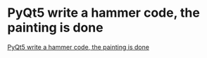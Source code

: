 # PyQt5 write a hammer code, the painting is done
[PyQt5 write a hammer code, the painting is done](https://aiwithcloud.com/2022/09/16/pyqt5_write_a_hammer_code_the_painting_is_done/)